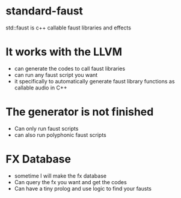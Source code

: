 # standard-faust
std::faust is c++ callable faust libraries and effects

# It works with the LLVM
* can generate the codes to call faust libraries
* can run any faust script you want
* it specifically to automatically generate faust library functions as callable audio in C++

# The generator is not finished
* Can only run faust scripts
* can also run polyphonic faust scripts

# FX Database
* sometime I will make the fx database
* Can query the fx you want and get the codes
* Can have a tiny prolog and use logic to find your fausts
